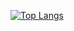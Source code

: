[![Top Langs](https://github-readme-stats.vercel.app/api/top-langs/?username=carldelfin)](https://github.com/anuraghazra/github-readme-stats)
